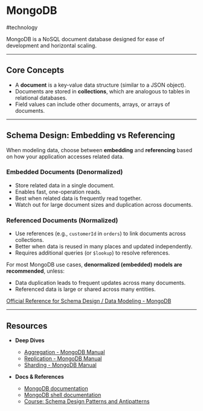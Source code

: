 # MongoDB

#technology

MongoDB is a NoSQL document database designed for ease of development and horizontal scaling.

---
## Core Concepts

- A **document** is a key-value data structure (similar to a JSON object).
- Documents are stored in **collections**, which are analogous to tables in relational databases.
- Field values can include other documents, arrays, or arrays of documents.

---
## Schema Design: Embedding vs Referencing

When modeling data, choose between **embedding** and **referencing** based on how your application accesses related data.

### Embedded Documents (Denormalized)

- Store related data in a single document.
- Enables fast, one-operation reads.
- Best when related data is frequently read together.
- Watch out for large document sizes and duplication across documents.
### Referenced Documents (Normalized)

- Use references (e.g., `customerId` in `orders`) to link documents across collections.
- Better when data is reused in many places and updated independently.
- Requires additional queries (or `$lookup`) to resolve references.

For most MongoDB use cases, **denormalized (embedded) models are recommended**, unless:

- Data duplication leads to frequent updates across many documents.
- Referenced data is large or shared across many entities.

[Official Reference for Schema Design / Data Modeling - MongoDB](https://www.mongodb.com/docs/manual/data-modeling/)

---
## Resources

- **Deep Dives** 
	- [Aggregation - MongoDB Manual](https://www.mongodb.com/docs/manual/aggregation/)
	- [Replication - MongoDB Manual](https://www.mongodb.com/docs/manual/replication/)
	- [Sharding - MongoDB Manual](https://www.mongodb.com/docs/manual/sharding/) 

- **Docs & References** 
	- [MongoDB documentation](https://www.mongodb.com/docs/manual/)
	- [MongoDB shell documentation](https://www.mongodb.com/docs/mongodb-shell/)
	- [Course: Schema Design Patterns and Antipatterns](https://learn.mongodb.com/courses/schema-design-patterns-and-antipatterns)